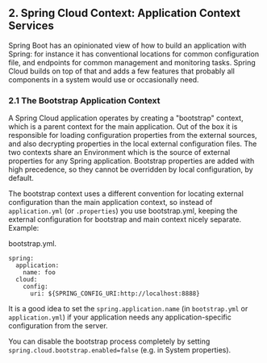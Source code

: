 ## 2. Spring Cloud Context: Application Context Services

Spring Boot has an opinionated view of how to build an application with Spring: for instance it has conventional locations for common configuration file, and endpoints for common management and monitoring tasks. Spring Cloud builds on top of that and adds a few features that probably all components in a system would use or occasionally need.

### 2.1 The Bootstrap Application Context

A Spring Cloud application operates by creating a "bootstrap" context, which is a parent context for the main application. Out of the box it is responsible for loading configuration properties from the external sources, and also decrypting properties in the local external configuration files. The two contexts share an Environment which is the source of external properties for any Spring application. Bootstrap properties are added with high precedence, so they cannot be overridden by local configuration, by default.

The bootstrap context uses a different convention for locating external configuration than the main application context, so instead of `application.yml` (or `.properties`) you use bootstrap.yml, keeping the external configuration for bootstrap and main context nicely separate. Example:

bootstrap.yml. 

```
spring:
  application:
    name: foo
  cloud:
    config:
      uri: ${SPRING_CONFIG_URI:http://localhost:8888}
```

It is a good idea to set the `spring.application.name` (in `bootstrap.yml` or `application.yml`) if your application needs any application-specific configuration from the server.

You can disable the bootstrap process completely by setting `spring.cloud.bootstrap.enabled=false` (e.g. in System properties).